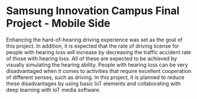 # Samsung Innovation Campus Final Project - Mobile Side

Enhancing the hard-of-hearing driving experience was set as the goal of this project. In addition, it is expected that the rate of driving license for people with hearing loss will increase by decreasing the traffic accident rate of those with hearing loss. All of these are expected to be achieved by visually simulating the hearing ability.
People with hearing loss can be very disadvantaged when it comes to activities that require excellent cooperation of different senses, such as driving. In this project, it is planned to reduce these disadvantages by using basic IoT elements and collaborating with deep learning with IoT media software.

